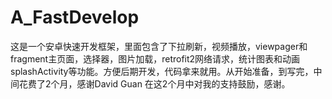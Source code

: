 # A_FastDevelop
这是一个安卓快速开发框架，里面包含了下拉刷新，视频播放，viewpager和fragment主页面，选择器，图片加载，retrofit2网络请求，统计图表和动画splashActivity等功能。方便后期开发，代码拿来就用。从开始准备，到写完，中间花费了2个月，感谢David Guan 在这2个月中对我的支持鼓励，感谢。
